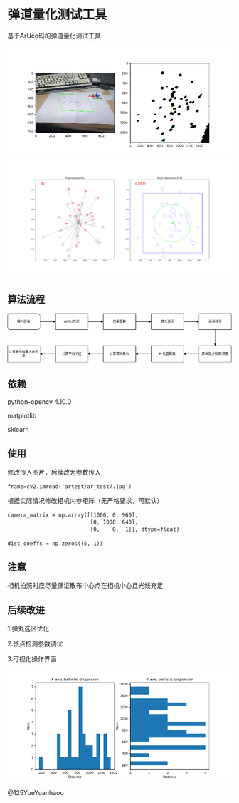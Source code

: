 # 弹道量化测试工具
基于ArUco码的弹道量化测试工具

![](doc/img3.png)
![](doc/img1.png)

## 算法流程
![](doc/flow.png)

## 依赖
python-opencv 4.10.0

matplotlib

sklearn

## 使用
修改传入图片，后续改为参数传入
```
frame=cv2.imread('artest/ar_test7.jpg')
```

根据实际情况修改相机内参矩阵（无严格要求，可默认）
```
camera_matrix = np.array([[1000, 0, 960], 
                          [0, 1000, 640], 
                          [0,    0,  1]], dtype=float)

dist_coeffs = np.zeros((5, 1))  
```

## 注意
相机拍照时应尽量保证散布中心点在相机中心且光线充足

## 后续改进

1.弹丸选区优化

2.斑点检测参数调优

3.可视化操作界面

![](doc/img4.png)


@125YueYuanhaoo